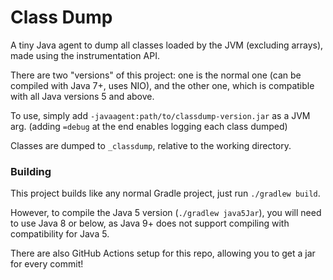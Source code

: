 # Class Dump

A tiny Java agent to dump all classes loaded by the JVM (excluding arrays), made using the instrumentation API.

There are two "versions" of this project: one is the normal one (can be compiled with Java 7+, uses NIO),
and the other one, which is compatible with all Java versions 5 and above.

To use, simply add `-javaagent:path/to/classdump-version.jar` as a JVM arg. (adding `=debug` at the end enables logging each class dumped)

Classes are dumped to `_classdump`, relative to the working directory.

### Building

This project builds like any normal Gradle project, just run `./gradlew build`.

However, to compile the Java 5 version (`./gradlew java5Jar`), you will need to use Java 8 or below, as Java 9+ does not support compiling with compatibility for Java 5.

There are also GitHub Actions setup for this repo, allowing you to get a jar for every commit!